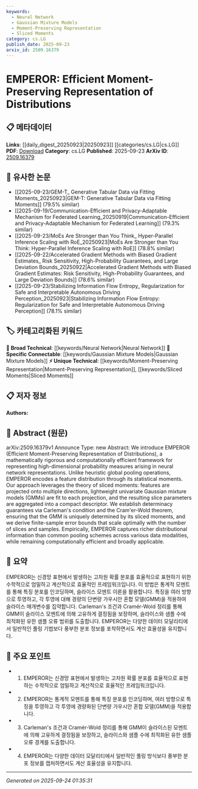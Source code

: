 ```yaml
---
keywords:
  - Neural Network
  - Gaussian Mixture Models
  - Moment-Preserving Representation
  - Sliced Moments
category: cs.LG
publish_date: 2025-09-23
arxiv_id: 2509.16379
---
```


<!-- KEYWORD_LINKING_METADATA:
{
  "processed_timestamp": "2025-09-24T01:35:31.992003",
  "vocabulary_version": "1.0",
  "selected_keywords": [
    "Neural Network",
    "Gaussian Mixture Models",
    "Moment-Preserving Representation",
    "Sliced Moments"
  ],
  "rejected_keywords": [],
  "similarity_scores": {
    "Neural Network": 0.85,
    "Gaussian Mixture Models": 0.82,
    "Moment-Preserving Representation": 0.78,
    "Sliced Moments": 0.77
  },
  "extraction_method": "AI_prompt_based",
  "budget_applied": true,
  "candidates_json": {
    "candidates": [
      {
        "surface": "Neural Network",
        "canonical": "Neural Network",
        "aliases": [
          "NN",
          "Neural Networks"
        ],
        "category": "broad_technical",
        "rationale": "Neural networks are central to the framework discussed, providing a strong link to existing literature on machine learning architectures.",
        "novelty_score": 0.45,
        "connectivity_score": 0.9,
        "specificity_score": 0.65,
        "link_intent_score": 0.85
      },
      {
        "surface": "Gaussian Mixture Models",
        "canonical": "Gaussian Mixture Models",
        "aliases": [
          "GMM",
          "Gaussian Mixtures"
        ],
        "category": "specific_connectable",
        "rationale": "Gaussian Mixture Models are a key component of the EMPEROR framework, facilitating connections to statistical modeling techniques.",
        "novelty_score": 0.58,
        "connectivity_score": 0.78,
        "specificity_score": 0.8,
        "link_intent_score": 0.82
      },
      {
        "surface": "Moment-Preserving Representation",
        "canonical": "Moment-Preserving Representation",
        "aliases": [
          "Moment Preservation",
          "Moment Representation"
        ],
        "category": "unique_technical",
        "rationale": "This is a novel concept introduced by the paper, crucial for understanding the proposed framework's uniqueness.",
        "novelty_score": 0.75,
        "connectivity_score": 0.6,
        "specificity_score": 0.85,
        "link_intent_score": 0.78
      },
      {
        "surface": "Sliced Moments",
        "canonical": "Sliced Moments",
        "aliases": [
          "Moment Slicing"
        ],
        "category": "unique_technical",
        "rationale": "Sliced moments are a novel methodological innovation in the paper, enhancing the specificity of distribution representation.",
        "novelty_score": 0.7,
        "connectivity_score": 0.65,
        "specificity_score": 0.88,
        "link_intent_score": 0.77
      }
    ],
    "ban_list_suggestions": [
      "framework",
      "approach",
      "scheme"
    ]
  },
  "decisions": [
    {
      "candidate_surface": "Neural Network",
      "resolved_canonical": "Neural Network",
      "decision": "linked",
      "scores": {
        "novelty": 0.45,
        "connectivity": 0.9,
        "specificity": 0.65,
        "link_intent": 0.85
      }
    },
    {
      "candidate_surface": "Gaussian Mixture Models",
      "resolved_canonical": "Gaussian Mixture Models",
      "decision": "linked",
      "scores": {
        "novelty": 0.58,
        "connectivity": 0.78,
        "specificity": 0.8,
        "link_intent": 0.82
      }
    },
    {
      "candidate_surface": "Moment-Preserving Representation",
      "resolved_canonical": "Moment-Preserving Representation",
      "decision": "linked",
      "scores": {
        "novelty": 0.75,
        "connectivity": 0.6,
        "specificity": 0.85,
        "link_intent": 0.78
      }
    },
    {
      "candidate_surface": "Sliced Moments",
      "resolved_canonical": "Sliced Moments",
      "decision": "linked",
      "scores": {
        "novelty": 0.7,
        "connectivity": 0.65,
        "specificity": 0.88,
        "link_intent": 0.77
      }
    }
  ]
}
-->

# EMPEROR: Efficient Moment-Preserving Representation of Distributions

## 📋 메타데이터

**Links**: [[daily_digest_20250923|20250923]] [[categories/cs.LG|cs.LG]]
**PDF**: [Download](https://arxiv.org/pdf/2509.16379.pdf)
**Category**: cs.LG
**Published**: 2025-09-23
**ArXiv ID**: [2509.16379](https://arxiv.org/abs/2509.16379)

## 🔗 유사한 논문
- [[2025-09-23/GEM-T_ Generative Tabular Data via Fitting Moments_20250923|GEM-T: Generative Tabular Data via Fitting Moments]] (79.5% similar)
- [[2025-09-19/Communication-Efficient and Privacy-Adaptable Mechanism for Federated Learning_20250919|Communication-Efficient and Privacy-Adaptable Mechanism for Federated Learning]] (79.3% similar)
- [[2025-09-23/MoEs Are Stronger than You Think_ Hyper-Parallel Inference Scaling with RoE_20250923|MoEs Are Stronger than You Think: Hyper-Parallel Inference Scaling with RoE]] (78.8% similar)
- [[2025-09-22/Accelerated Gradient Methods with Biased Gradient Estimates_ Risk Sensitivity, High-Probability Guarantees, and Large Deviation Bounds_20250922|Accelerated Gradient Methods with Biased Gradient Estimates: Risk Sensitivity, High-Probability Guarantees, and Large Deviation Bounds]] (78.6% similar)
- [[2025-09-23/Stabilizing Information Flow Entropy_ Regularization for Safe and Interpretable Autonomous Driving Perception_20250923|Stabilizing Information Flow Entropy: Regularization for Safe and Interpretable Autonomous Driving Perception]] (78.1% similar)

## 🏷️ 카테고리화된 키워드
**🧠 Broad Technical**: [[keywords/Neural Network|Neural Network]]
**🔗 Specific Connectable**: [[keywords/Gaussian Mixture Models|Gaussian Mixture Models]]
**⚡ Unique Technical**: [[keywords/Moment-Preserving Representation|Moment-Preserving Representation]], [[keywords/Sliced Moments|Sliced Moments]]

## 📋 저자 정보

**Authors:** 

## 📄 Abstract (원문)

arXiv:2509.16379v1 Announce Type: new 
Abstract: We introduce EMPEROR (Efficient Moment-Preserving Representation of Distributions), a mathematically rigorous and computationally efficient framework for representing high-dimensional probability measures arising in neural network representations. Unlike heuristic global pooling operations, EMPEROR encodes a feature distribution through its statistical moments. Our approach leverages the theory of sliced moments: features are projected onto multiple directions, lightweight univariate Gaussian mixture models (GMMs) are fit to each projection, and the resulting slice parameters are aggregated into a compact descriptor. We establish determinacy guarantees via Carleman's condition and the Cram\'er-Wold theorem, ensuring that the GMM is uniquely determined by its sliced moments, and we derive finite-sample error bounds that scale optimally with the number of slices and samples. Empirically, EMPEROR captures richer distributional information than common pooling schemes across various data modalities, while remaining computationally efficient and broadly applicable.

## 📝 요약

EMPEROR는 신경망 표현에서 발생하는 고차원 확률 분포를 효율적으로 표현하기 위한 수학적으로 엄밀하고 계산적으로 효율적인 프레임워크입니다. 이 방법은 통계적 모멘트를 통해 특징 분포를 인코딩하며, 슬라이스 모멘트 이론을 활용합니다. 특징을 여러 방향으로 투영하고, 각 투영에 대해 경량의 단변량 가우시안 혼합 모델(GMM)을 적용하여 슬라이스 매개변수를 집약합니다. Carleman's 조건과 Cramér-Wold 정리를 통해 GMM이 슬라이스 모멘트에 의해 고유하게 결정됨을 보장하며, 슬라이스와 샘플 수에 최적화된 유한 샘플 오류 범위를 도출합니다. EMPEROR는 다양한 데이터 모달리티에서 일반적인 풀링 기법보다 풍부한 분포 정보를 포착하면서도 계산 효율성을 유지합니다.

## 🎯 주요 포인트

- 1. EMPEROR는 신경망 표현에서 발생하는 고차원 확률 분포를 효율적으로 표현하는 수학적으로 엄밀하고 계산적으로 효율적인 프레임워크입니다.
- 2. EMPEROR는 통계적 모멘트를 통해 특징 분포를 인코딩하며, 여러 방향으로 특징을 투영하고 각 투영에 경량화된 단변량 가우시안 혼합 모델(GMM)을 적용합니다.
- 3. Carleman's 조건과 Cramér-Wold 정리를 통해 GMM이 슬라이스된 모멘트에 의해 고유하게 결정됨을 보장하고, 슬라이스와 샘플 수에 최적화된 유한 샘플 오류 경계를 도출합니다.
- 4. EMPEROR는 다양한 데이터 모달리티에서 일반적인 풀링 방식보다 풍부한 분포 정보를 캡처하면서도 계산 효율성을 유지합니다.


---

*Generated on 2025-09-24 01:35:31*